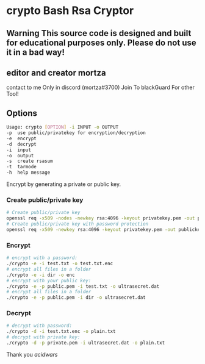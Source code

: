 #  crypto Bash Rsa Cryptor
## Warning This source code is designed and built for educational purposes only. Please do not use it in a bad way!

## editor and creator mortza
contact to me Only in discord (mortza#3700)
Join To blackGuard For other Tool!


## Options
```bash
Usage: crypto [OPTION] -i INPUT -o OUTPUT
-p	use public/privatekey for encryption/decryption
-e	encrypt
-d	decrypt
-i	input
-o	output
-s	create rsasum
-t  tarmode
-h	help message
```
Encrypt by generating a private or public key.

### Create public/private key
```bash
# Create public/private key
openssl req -x509 -nodes -newkey rsa:4096 -keyout privatekey.pem -out publickey.pem
# Create public/private key with password protection
openssl req -x509 -newkey rsa:4096 -keyout privatekey.pem -out publickey.pem
```

### Encrypt
```bash
# encrypt with a password:
./crypto -e -i test.txt -o test.txt.enc
# encrypt all files in a folder
./crypto -e -i dir -o enc
# encrypt with your public key:
./crypto -e -p public.pem -i test.txt -o ultrasecret.dat
# encrypt all files in a folder
./crypto -e -p public.pem -i dir -o ultrasecret.dat
```

### Decrypt
```bash
# decrypt with password:
./crypto -d -i test.txt.enc -o plain.txt
# decrypt with private key:
./crypto -d -p private.pem -i ultrasecret.dat -o plain.txt
```
Thank you _acidwars_
